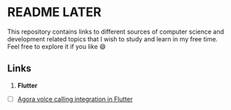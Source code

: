 # README LATER

This repository contains links to different sources of computer science and development related topics that I wish to study and learn in my free time. Feel free to explore it if you like 😄

## Links

1) **Flutter**
  - [ ] [Agora voice calling integration in Flutter](https://blog.stackademic.com/agora-voice-calling-with-flutter-easiest-method-step-by-step-guide-2c2e9b8c8c6d)

